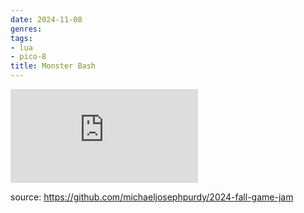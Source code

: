 ```yaml
---
date: 2024-11-08
genres:
tags:
- lua
- pico-8
title: Monster Bash
---
```


<iframe frameborder="0" src="https://itch.io/embed/3094190" class="itch-wrapper"><a href="https://purdy.itch.io/2024-fall-game-jam">Monster Bash by mikepurdy</a></iframe>

source: https://github.com/michaeljosephpurdy/2024-fall-game-jam
